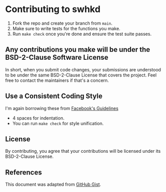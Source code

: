 # Contributing to swhkd

1. Fork the repo and create your branch from `main`.
1. Make sure to write tests for the functions you make.
1. Run `make check` once you're done and ensure the test suite passes.

## Any contributions you make will be under the BSD-2-Clause Software License
In short, when you submit code changes, your submissions are understood to be under the same BSD-2-Clause License that covers the project. Feel free to contact the maintainers if that's a concern.

## Use a Consistent Coding Style
I'm again borrowing these from [Facebook's Guidelines](https://github.com/facebook/draft-js/blob/a9316a723f9e918afde44dea68b5f9f39b7d9b00/CONTRIBUTING.md)

* 4 spaces for indentation.
* You can run `make check` for style unification.

## License
By contributing, you agree that your contributions will be licensed under its BSD-2-Clause License.

## References
This document was adapted from [GitHub Gist](https://gist.github.com/briandk/3d2e8b3ec8daf5a27a62).
